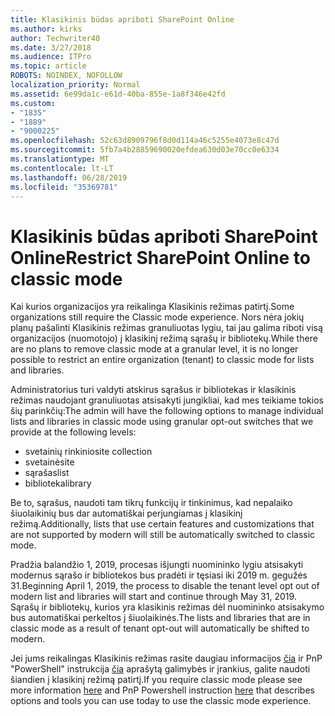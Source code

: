 ```yaml
---
title: Klasikinis būdas apriboti SharePoint Online
ms.author: kirks
author: Techwriter40
ms.date: 3/27/2018
ms.audience: ITPro
ms.topic: article
ROBOTS: NOINDEX, NOFOLLOW
localization_priority: Normal
ms.assetid: 6e99da1c-e61d-40ba-855e-1a8f346e42fd
ms.custom:
- "1835"
- "1889"
- "9000225"
ms.openlocfilehash: 52c63d8909796f8d0d114a46c5255e4073e8c47d
ms.sourcegitcommit: 5fb7a4b28859690020efdea630d03e70cc0e6334
ms.translationtype: MT
ms.contentlocale: lt-LT
ms.lasthandoff: 06/28/2019
ms.locfileid: "35369781"
---
```

# <a name="restrict-sharepoint-online-to-classic-mode"></a><span data-ttu-id="d4dcf-102">Klasikinis būdas apriboti SharePoint Online</span><span class="sxs-lookup"><span data-stu-id="d4dcf-102">Restrict SharePoint Online to classic mode</span></span>

<span data-ttu-id="d4dcf-103">Kai kurios organizacijos yra reikalinga Klasikinis režimas patirtį.</span><span class="sxs-lookup"><span data-stu-id="d4dcf-103">Some organizations still require the Classic mode experience.</span></span> <span data-ttu-id="d4dcf-104">Nors nėra jokių planų pašalinti Klasikinis režimas granuliuotas lygiu, tai jau galima riboti visą organizacijos (nuomotojo) į klasikinį režimą sąrašų ir bibliotekų.</span><span class="sxs-lookup"><span data-stu-id="d4dcf-104">While there are no plans to remove classic mode at a granular level, it is no longer possible to restrict an entire organization (tenant) to classic mode for lists and libraries.</span></span>

<span data-ttu-id="d4dcf-105">Administratorius turi valdyti atskirus sąrašus ir bibliotekas ir klasikinis režimas naudojant granuliuotas atsisakyti jungikliai, kad mes teikiame tokios šių parinkčių:</span><span class="sxs-lookup"><span data-stu-id="d4dcf-105">The admin will have the following options to manage individual lists and libraries in classic mode using granular opt-out switches that we provide at the following levels:</span></span>

- <span data-ttu-id="d4dcf-106">svetainių rinkinio</span><span class="sxs-lookup"><span data-stu-id="d4dcf-106">site collection</span></span>
- <span data-ttu-id="d4dcf-107">svetainė</span><span class="sxs-lookup"><span data-stu-id="d4dcf-107">site</span></span>
- <span data-ttu-id="d4dcf-108">sąrašas</span><span class="sxs-lookup"><span data-stu-id="d4dcf-108">list</span></span>
- <span data-ttu-id="d4dcf-109">biblioteka</span><span class="sxs-lookup"><span data-stu-id="d4dcf-109">library</span></span>

<span data-ttu-id="d4dcf-110">Be to, sąrašus, naudoti tam tikrų funkcijų ir tinkinimus, kad nepalaiko šiuolaikinių bus dar automatiškai perjungiamas į klasikinį režimą.</span><span class="sxs-lookup"><span data-stu-id="d4dcf-110">Additionally, lists that use certain features and customizations that are not supported by modern will still be automatically switched to classic mode.</span></span>

<span data-ttu-id="d4dcf-111">Pradžia balandžio 1, 2019, procesas išjungti nuomininko lygiu atsisakyti modernus sąrašo ir bibliotekos bus pradėti ir tęsiasi iki 2019 m. gegužės 31.</span><span class="sxs-lookup"><span data-stu-id="d4dcf-111">Beginning April 1, 2019, the process to disable the tenant level opt out of modern list and libraries will start and continue through May 31, 2019.</span></span>  <span data-ttu-id="d4dcf-112">Sąrašų ir bibliotekų, kurios yra klasikinis režimas dėl nuomininko atsisakymo bus automatiškai perkeltos į šiuolaikinės.</span><span class="sxs-lookup"><span data-stu-id="d4dcf-112">The lists and libraries that are in classic mode as a result of tenant opt-out will automatically be shifted to modern.</span></span>

<span data-ttu-id="d4dcf-113">Jei jums reikalingas Klasikinis režimas rasite daugiau informacijos [čia](https://techcommunity.microsoft.com/t5/Microsoft-SharePoint-Blog/Delivering-SharePoint-modern-experiences/ba-p/315023) ir PnP "PowerShell" instrukcija [čia](https://docs.microsoft.com/sharepoint/dev/transform/modernize-userinterface-lists-and-libraries-optout) aprašytą galimybės ir įrankius, galite naudoti šiandien į klasikinį režimą patirtį.</span><span class="sxs-lookup"><span data-stu-id="d4dcf-113">If you require classic mode please see more information [here](https://techcommunity.microsoft.com/t5/Microsoft-SharePoint-Blog/Delivering-SharePoint-modern-experiences/ba-p/315023) and PnP Powershell instruction [here](https://docs.microsoft.com/sharepoint/dev/transform/modernize-userinterface-lists-and-libraries-optout) that describes options and tools you can use today to use the classic mode experience.</span></span>
